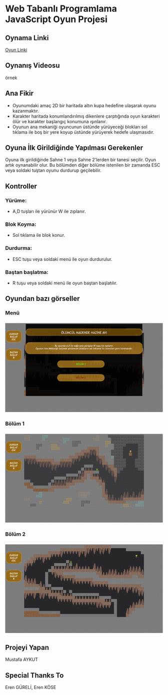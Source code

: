 # Web Tabanlı Programlama JavaScript Oyun Projesi

## Oynama Linki
[Oyun Linki](https://mustafaaykut77.github.io/WebTabanliProgramlamaProje01/)

## Oynanış Videosu
örnek

## Ana Fikir

* Oyunumdaki amaç 2D bir haritada altın kupa hedefine ulaşarak oyunu kazanmaktır.
* Karakter haritada konumlandırılmış dikenlere çarptığında oyun karakteri ölür ve karakter 		  başlangıç konumuna ışınlanır.
* Oyunun ana mekaniği oyuncunun üstünde yürüyeceği blokları sol tıklama ile boş bir yere koyup üstünde yürüyerek hedefe ulaşmasıdır.

## Oyuna İlk Girildiğinde Yapılması Gerekenler
Oyuna ilk girildiğinde Sahne 1 veya Sahne 2'lerden bir tanesi seçilir. Oyun artık oynanabilir olur. Bu bölümden diğer bölüme istenilen bir zamanda ESC veya soldaki tuştan oyunu durdurup geçilebilir.

## Kontroller

### Yürüme:
* A,D tuşları ile yürünür W ile zıplanır.
### Blok Koyma:
* Sol tıklama ile blok konur.
### Durdurma:
* ESC tuşu veya soldaki menü ile oyun durdurulur.
### Baştan başlatma:
* R tuşu veya soldaki menü ile oyun baştan başlatılır.

## Oyundan bazı görseller
### Menü
### ![menu](./img/JSGame_Menu.png)
### Bölüm 1
### ![bolum1](./img/JSGame_Sahne1.png)
### Bölüm 2
### ![alt text](./img/JSGame_Sahne2.png)

## Projeyi Yapan
Mustafa AYKUT

## Special Thanks To
Eren GÜRELİ, Eren KÖSE




